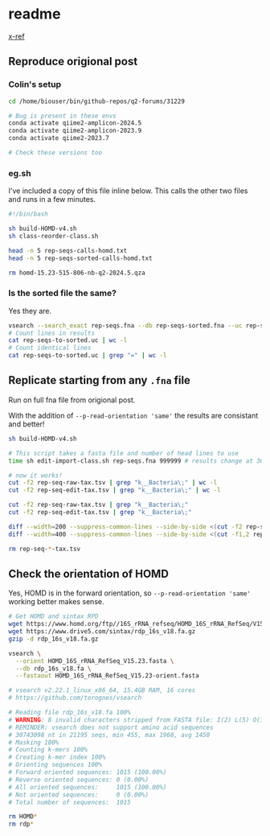 # readme

[x-ref](https://forum.qiime2.org/t/for-qiime-2-2024-5-does-the-order-of-the-sequences-matter-for-feature-classifier-classify-sklearn/31229)

## Reproduce origional post

### Colin's setup

```sh
cd /home/biouser/bin/github-repos/q2-forums/31229

# Bug is present in these envs
conda activate qiime2-amplicon-2024.5
conda activate qiime2-amplicon-2023.9
conda activate qiime2-2023.7

# Check these versions too
```

### eg.sh

I've included a copy of this file inline below. This calls the other two files and runs in a few minutes.

```sh
#!/bin/bash

sh build-HOMD-v4.sh
sh class-reorder-class.sh

head -n 5 rep-seqs-calls-homd.txt
head -n 5 rep-seqs-sorted-calls-homd.txt

rm homd-15.23-515-806-nb-q2-2024.5.qza
```

### Is the sorted file the same?

Yes they are.

```sh
vsearch --search_exact rep-seqs.fna --db rep-seqs-sorted.fna --uc rep-seqs-to-sorted.uc
# Count lines in results
cat rep-seqs-to-sorted.uc | wc -l
# Count identical lines
cat rep-seqs-to-sorted.uc | grep "=" | wc -l
```

## Replicate starting from any `.fna` file

Run on full fna file from origional post.

With the addition of `--p-read-orientation 'same'` the results are consistant and better!

```sh
sh build-HOMD-v4.sh

# This script takes a fasta file and number of head lines to use
time sh edit-import-class.sh rep-seqs.fna 999999 # results change at 300

# now it works!
cut -f2 rep-seq-raw-tax.tsv | grep "k__Bacteria\;" | wc -l
cut -f2 rep-seq-edit-tax.tsv | grep "k__Bacteria\;" | wc -l

cut -f2 rep-seq-raw-tax.tsv | grep "k__Bacteria\;"
cut -f2 rep-seq-edit-tax.tsv | grep "k__Bacteria\;"

diff --width=200 --suppress-common-lines --side-by-side <(cut -f2 rep-seq-raw-tax.tsv) <(cut -f2 rep-seq-edit-tax.tsv)
diff --width=400 --suppress-common-lines --side-by-side <(cut -f1,2 rep-seq-raw-tax.tsv) <(cut -f1,2 rep-seq-edit-tax.tsv)

rm rep-seq-*-tax.tsv
```

## Check the orientation of HOMD

Yes, HOMD is in the forward orientation, so `--p-read-orientation 'same'` working better makes sense.

```sh
# Get HOMD and sintax RPD
wget https://www.homd.org/ftp//16S_rRNA_refseq/HOMD_16S_rRNA_RefSeq/V15.23/HOMD_16S_rRNA_RefSeq_V15.23.fasta
wget https://www.drive5.com/sintax/rdp_16s_v18.fa.gz
gzip -d rdp_16s_v18.fa.gz

vsearch \
  --orient HOMD_16S_rRNA_RefSeq_V15.23.fasta \
  --db rdp_16s_v18.fa \
  --fastaout HOMD_16S_rRNA_RefSeq_V15.23-orient.fasta

# vsearch v2.22.1_linux_x86_64, 15.4GB RAM, 16 cores
# https://github.com/torognes/vsearch

# Reading file rdp_16s_v18.fa 100%  
# WARNING: 8 invalid characters stripped from FASTA file: I(2) L(5) O(1)
# REMINDER: vsearch does not support amino acid sequences
# 30743098 nt in 21195 seqs, min 455, max 1968, avg 1450
# Masking 100% 
# Counting k-mers 100% 
# Creating k-mer index 100% 
# Orienting sequences 100%  
# Forward oriented sequences: 1015 (100.00%)
# Reverse oriented sequences: 0 (0.00%)
# All oriented sequences:     1015 (100.00%)
# Not oriented sequences:     0 (0.00%)
# Total number of sequences:  1015

rm HOMD*
rm rdp*
```
